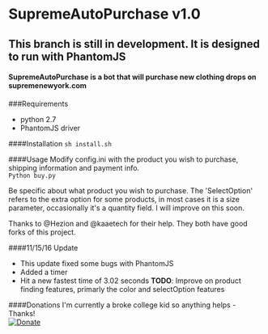 # SupremeAutoPurchase v1.0
## This branch is still in development. It is designed to run with PhantomJS
#### SupremeAutoPurchase is a bot that will purchase new clothing drops on supremenewyork.com


###Requirements
- python 2.7
- PhantomJS driver

####Installation
```sh install.sh```

####Usage
Modify config.ini with the product you wish to purchase, shipping information and payment info.
<br>
```Python buy.py```

Be specific about what product you wish to purchase.
The 'SelectOption' refers to the extra option for some products, in most cases it is a size parameter, occasionally it's a quantity field.
I will improve on this soon.


Thanks to @Hezion and @kaaetech for their help. They both have good forks of this project.


####11/15/16 Update
- This update fixed some bugs with PhantomJS
- Added a timer
- Hit a new fastest time of 3.02 seconds
<b>TODO</b>: Improve on product finding features, primarly the color and selectOption features

####Donations
I'm currently a broke college kid so anything helps - Thanks!<br>
[![Donate](https://img.shields.io/badge/Donate-PayPal-green.svg)](https://www.paypal.me/ColinCowie)
